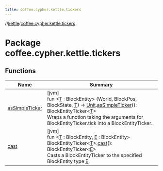 ```yaml
---
title: coffee.cypher.kettle.tickers
---
```

//[kettle](../../index.html)/[coffee.cypher.kettle.tickers](index.html)



# Package coffee.cypher.kettle.tickers



## Functions


| Name | Summary |
|---|---|
| [asSimpleTicker](as-simple-ticker.html) | [jvm]<br>fun &lt;[T](as-simple-ticker.html) : BlockEntity&gt; (World, BlockPos, BlockState, [T](as-simple-ticker.html)) -&gt; [Unit](https://kotlinlang.org/api/latest/jvm/stdlib/kotlin/-unit/index.html).[asSimpleTicker](as-simple-ticker.html)(): BlockEntityTicker&lt;[T](as-simple-ticker.html)&gt;<br>Wraps a function taking the arguments for BlockEntityTicker.tick into a BlockEntityTicker. |
| [cast](cast.html) | [jvm]<br>fun &lt;[T](cast.html) : BlockEntity, [E](cast.html) : BlockEntity&gt; BlockEntityTicker&lt;[T](cast.html)&gt;.[cast](cast.html)(): BlockEntityTicker&lt;[E](cast.html)&gt;<br>Casts a BlockEntityTicker to the specified BlockEntity type [E](cast.html). |

